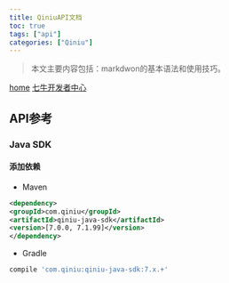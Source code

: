 ```yaml
---
title: QiniuAPI文档
toc: true
tags: ["api"]
categories: ["Qiniu"]
---
```


> 本文主要内容包括：markdwon的基本语法和使用技巧。  

<!--more-->

[home](http://www.qiniu.com/)
[七牛开发者中心](http://developer.qiniu.com/)

## API参考

### Java SDK

#### 添加依赖
- Maven
``` xml
<dependency>
<groupId>com.qiniu</groupId>
<artifactId>qiniu-java-sdk</artifactId>
<version>[7.0.0, 7.1.99]</version>
</dependency>
```
- Gradle
``` groovy
compile 'com.qiniu:qiniu-java-sdk:7.x.+'
```
